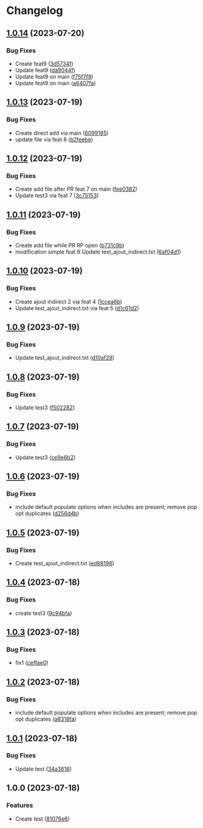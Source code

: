# Changelog

## [1.0.14](https://github.com/Devlp01/book-github-actions-content/compare/v1.0.13...v1.0.14) (2023-07-20)


### Bug Fixes

* Create feat9 ([3d5734f](https://github.com/Devlp01/book-github-actions-content/commit/3d5734fa4b8b755c3fb9e8450e98d6c14da23aa9))
* Update feat9 ([da9044f](https://github.com/Devlp01/book-github-actions-content/commit/da9044f8b4b205e78b1772afa91a85bbaaa18793))
* Update feat9 on main ([f75f7f9](https://github.com/Devlp01/book-github-actions-content/commit/f75f7f913301755db6ef1fa3fd694a7715cfe15b))
* Update feat9 on main ([a6407fa](https://github.com/Devlp01/book-github-actions-content/commit/a6407fadc0c7a0e196f0409acbac61b0475e59a0))

## [1.0.13](https://github.com/Devlp01/book-github-actions-content/compare/v1.0.12...v1.0.13) (2023-07-19)


### Bug Fixes

* Create direct add via main ([6099185](https://github.com/Devlp01/book-github-actions-content/commit/6099185cc2e43ccb2fb8f3c6ee6ebc9897553f60))
* update file via feat 8 ([b2feebe](https://github.com/Devlp01/book-github-actions-content/commit/b2feebec4cb42ea69a494dac35056b8b3370fe00))

## [1.0.12](https://github.com/Devlp01/book-github-actions-content/compare/v1.0.11...v1.0.12) (2023-07-19)


### Bug Fixes

* Create add file after PR feat 7 on main ([fee0382](https://github.com/Devlp01/book-github-actions-content/commit/fee0382a8d769eda0e0cf665dca404b48d2c2373))
* Update test3 via feat 7 ([3c75153](https://github.com/Devlp01/book-github-actions-content/commit/3c75153dbe80d552cf24b293d7dbc18bbf455085))

## [1.0.11](https://github.com/Devlp01/book-github-actions-content/compare/v1.0.10...v1.0.11) (2023-07-19)


### Bug Fixes

* Create add file while PR RP open ([b731c9b](https://github.com/Devlp01/book-github-actions-content/commit/b731c9bfe452ab4b886cdd47c623c95d78745e97))
* modification simple feat 6 Update test_ajout_indirect.txt ([6af04d1](https://github.com/Devlp01/book-github-actions-content/commit/6af04d10f91eb29c792e1e179469552cd88562fc))

## [1.0.10](https://github.com/Devlp01/book-github-actions-content/compare/v1.0.9...v1.0.10) (2023-07-19)


### Bug Fixes

* Create ajout indirect 2 via feat 4 ([1ccea6b](https://github.com/Devlp01/book-github-actions-content/commit/1ccea6b4a54c4c6f7dd69c36e7596dc29a31ed4c))
* Update test_ajout_indirect.txt via feat 5 ([d1c61d2](https://github.com/Devlp01/book-github-actions-content/commit/d1c61d2305e629682eb38f8e30dbb030f9681be2))

## [1.0.9](https://github.com/Devlp01/book-github-actions-content/compare/v1.0.8...v1.0.9) (2023-07-19)


### Bug Fixes

* Update test_ajout_indirect.txt ([d10af29](https://github.com/Devlp01/book-github-actions-content/commit/d10af29c5e94ce6992a1aff4db5d00456ac74b87))

## [1.0.8](https://github.com/Devlp01/book-github-actions-content/compare/v1.0.7...v1.0.8) (2023-07-19)


### Bug Fixes

* Update test3 ([f502282](https://github.com/Devlp01/book-github-actions-content/commit/f502282a65717f55e1beddcf2da6d9e26d4e1e8a))

## [1.0.7](https://github.com/Devlp01/book-github-actions-content/compare/v1.0.6...v1.0.7) (2023-07-19)


### Bug Fixes

* Update test3 ([ce9e6b2](https://github.com/Devlp01/book-github-actions-content/commit/ce9e6b25eccbe817e87cc46eae09a80ab6c34a12))

## [1.0.6](https://github.com/Devlp01/book-github-actions-content/compare/v1.0.5...v1.0.6) (2023-07-19)


### Bug Fixes

* include default populate options when includes are present; remove pop opt duplicates ([d256d4b](https://github.com/Devlp01/book-github-actions-content/commit/d256d4bbee950a5e07dde94537a32916cf502b4e))

## [1.0.5](https://github.com/Devlp01/book-github-actions-content/compare/v1.0.4...v1.0.5) (2023-07-19)


### Bug Fixes

* Create test_ajout_indirect.txt ([ed88198](https://github.com/Devlp01/book-github-actions-content/commit/ed8819897853765c45a965d620b0e8ad8f7f884e))

## [1.0.4](https://github.com/Devlp01/book-github-actions-content/compare/v1.0.3...v1.0.4) (2023-07-18)


### Bug Fixes

* create test3 ([9c94bfa](https://github.com/Devlp01/book-github-actions-content/commit/9c94bfa7ce2e03734a2eb9137278a685d5f90b62))

## [1.0.3](https://github.com/Devlp01/book-github-actions-content/compare/v1.0.2...v1.0.3) (2023-07-18)


### Bug Fixes

* fix1 ([ceffae0](https://github.com/Devlp01/book-github-actions-content/commit/ceffae015e217f60b64712ddcebf57d4f908a139))

## [1.0.2](https://github.com/Devlp01/book-github-actions-content/compare/v1.0.1...v1.0.2) (2023-07-18)


### Bug Fixes

* include default populate options when includes are present; remove pop opt duplicates ([a8318fa](https://github.com/Devlp01/book-github-actions-content/commit/a8318fa6376d1ea611e33b1a2859cb5e9d5d4ae7))

## [1.0.1](https://github.com/Devlp01/book-github-actions-content/compare/v1.0.0...v1.0.1) (2023-07-18)


### Bug Fixes

* Update test ([34a3616](https://github.com/Devlp01/book-github-actions-content/commit/34a3616d04b5c598087401e69d5e80ed94910411))

## 1.0.0 (2023-07-18)


### Features

* Create test ([81076e6](https://github.com/Devlp01/book-github-actions-content/commit/81076e68c99bfebaf75d996b518b317a9eb26e34))
